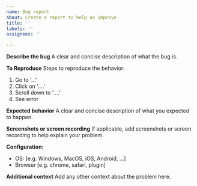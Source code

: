 ```yaml
---
name: Bug report
about: Create a report to help us improve
title: ''
labels: ''
assignees: ''

---
```


**Describe the bug**
A clear and concise description of what the bug is.

**To Reproduce**
Steps to reproduce the behavior:
1. Go to '...'
2. Click on '....'
3. Scroll down to '....'
4. See error

**Expected behavior**
A clear and concise description of what you expected to happen.

**Screenshots or screen recording**
If applicable, add screenshots or screen recording to help explain your problem.

**Configuration:**
 - OS: [e.g. Windows, MacOS, iOS, Android, ...]
 - Browser [e.g. chrome, safari, plugin]

**Additional context**
Add any other context about the problem here.
